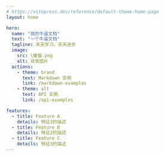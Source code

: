 ```yaml
---
# https://vitepress.dev/reference/default-theme-home-page
layout: home

hero:
  name: "我的牛逼文档"
  text: "一个牛逼文档"
  tagline: 天天学习，天天进步
  image: 
    src: \傻猫.png
    alt: 背景图片
  actions:
    - theme: brand
      text: Markdown 实例
      link: /markdown-examples
    - theme: alt
      text: API 实例
      link: /api-examples

features:
  - title: Feature A
    details: 特征1的描述
  - title: Feature B
    details: 特征2的描述
  - title: Feature C
    details: 特征3的描述
---
```


